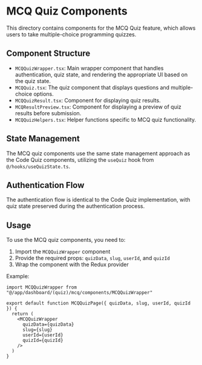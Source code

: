 # MCQ Quiz Components

This directory contains components for the MCQ Quiz feature, which allows users to take multiple-choice programming quizzes.

## Component Structure

- `MCQQuizWrapper.tsx`: Main wrapper component that handles authentication, quiz state, and rendering the appropriate UI based on the quiz state.
- `MCQQuiz.tsx`: The quiz component that displays questions and multiple-choice options.
- `MCQQuizResult.tsx`: Component for displaying quiz results.
- `MCQResultPreview.tsx`: Component for displaying a preview of quiz results before submission.
- `MCQQuizHelpers.tsx`: Helper functions specific to MCQ quiz functionality.

## State Management

The MCQ quiz components use the same state management approach as the Code Quiz components, utilizing the `useQuiz` hook from `@/hooks/useQuizState.ts`.

## Authentication Flow

The authentication flow is identical to the Code Quiz implementation, with quiz state preserved during the authentication process.

## Usage

To use the MCQ quiz components, you need to:

1. Import the `MCQQuizWrapper` component
2. Provide the required props: `quizData`, `slug`, `userId`, and `quizId`
3. Wrap the component with the Redux provider

Example:
```tsx
import MCQQuizWrapper from "@/app/dashboard/(quiz)/mcq/components/MCQQuizWrapper"

export default function MCQQuizPage({ quizData, slug, userId, quizId }) {
  return (
    <MCQQuizWrapper 
      quizData={quizData} 
      slug={slug} 
      userId={userId} 
      quizId={quizId} 
    />
  )
}
```
